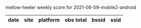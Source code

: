 mellow-heeler weekly score for 2021-08-09-mobile2-android

|date|site|platform|obs total|bssid|ssid|
|--|--|--|--|--|--|

